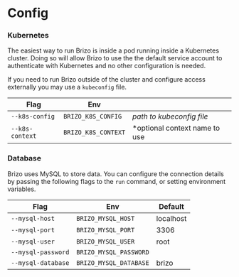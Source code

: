 # Config

### Kubernetes

The easiest way to run Brizo is inside a pod running inside a Kubernetes cluster. Doing so will allow Brizo to use the the default service account to authenticate
with Kubernetes and no other configuration is needed.

If you need to run Brizo outside of the cluster and configure access externally you may use a `kubeconfig` file.

| Flag               | Env                    |           |
| ------------------ | ---------------------- | --------- |
| `--k8s-config`     | `BRIZO_K8S_CONFIG`     | *path to kubeconfig file* |
| `--k8s-context`    | `BRIZO_K8S_CONTEXT`    | *optional context name to use |

### Database

Brizo uses MySQL to store data. You can configure the connection details by passing the following flags to the `run` command, or setting environment variables.

| Flag               | Env                    | Default   |
| ------------------ | ---------------------- | --------- |
| `--mysql-host`     | `BRIZO_MYSQL_HOST`     | localhost |
| `--mysql-port`     | `BRIZO_MYSQL_PORT`     | 3306      |
| `--mysql-user`     | `BRIZO_MYSQL_USER`     | root      |
| `--mysql-password` | `BRIZO_MYSQL_PASSWORD` |           |
| `--mysql-database` | `BRIZO_MYSQL_DATABASE` | brizo     |
